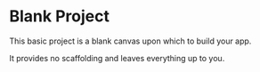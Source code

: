 ﻿# Blank Project

This basic project is a blank canvas upon which to build your app.

It provides no scaffolding and leaves everything up to you.
